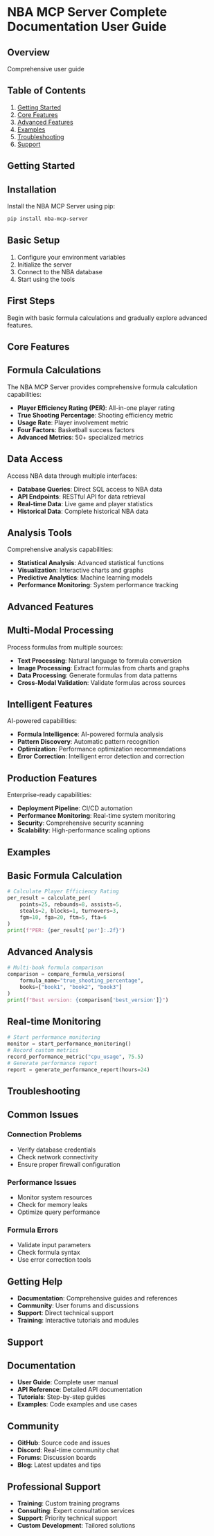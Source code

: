 # NBA MCP Server Complete Documentation User Guide

## Overview
Comprehensive user guide

## Table of Contents
1. [Getting Started](#getting-started)
2. [Core Features](#core-features)
3. [Advanced Features](#advanced-features)
4. [Examples](#examples)
5. [Troubleshooting](#troubleshooting)
6. [Support](#support)

## Getting Started
## Installation

Install the NBA MCP Server using pip:

```bash
pip install nba-mcp-server
```

## Basic Setup

1. Configure your environment variables
2. Initialize the server
3. Connect to the NBA database
4. Start using the tools

## First Steps

Begin with basic formula calculations and gradually explore advanced features.

## Core Features
## Formula Calculations

The NBA MCP Server provides comprehensive formula calculation capabilities:

- **Player Efficiency Rating (PER)**: All-in-one player rating
- **True Shooting Percentage**: Shooting efficiency metric
- **Usage Rate**: Player involvement metric
- **Four Factors**: Basketball success factors
- **Advanced Metrics**: 50+ specialized metrics

## Data Access

Access NBA data through multiple interfaces:

- **Database Queries**: Direct SQL access to NBA data
- **API Endpoints**: RESTful API for data retrieval
- **Real-time Data**: Live game and player statistics
- **Historical Data**: Complete historical NBA data

## Analysis Tools

Comprehensive analysis capabilities:

- **Statistical Analysis**: Advanced statistical functions
- **Visualization**: Interactive charts and graphs
- **Predictive Analytics**: Machine learning models
- **Performance Monitoring**: System performance tracking

## Advanced Features
## Multi-Modal Processing

Process formulas from multiple sources:

- **Text Processing**: Natural language to formula conversion
- **Image Processing**: Extract formulas from charts and graphs
- **Data Processing**: Generate formulas from data patterns
- **Cross-Modal Validation**: Validate formulas across sources

## Intelligent Features

AI-powered capabilities:

- **Formula Intelligence**: AI-powered formula analysis
- **Pattern Discovery**: Automatic pattern recognition
- **Optimization**: Performance optimization recommendations
- **Error Correction**: Intelligent error detection and correction

## Production Features

Enterprise-ready capabilities:

- **Deployment Pipeline**: CI/CD automation
- **Performance Monitoring**: Real-time system monitoring
- **Security**: Comprehensive security scanning
- **Scalability**: High-performance scaling options

## Examples
## Basic Formula Calculation

```python
# Calculate Player Efficiency Rating
per_result = calculate_per(
    points=25, rebounds=8, assists=5,
    steals=2, blocks=1, turnovers=3,
    fgm=10, fga=20, ftm=5, fta=6
)
print(f"PER: {per_result['per']:.2f}")
```

## Advanced Analysis

```python
# Multi-book formula comparison
comparison = compare_formula_versions(
    formula_name="true_shooting_percentage",
    books=["book1", "book2", "book3"]
)
print(f"Best version: {comparison['best_version']}")
```

## Real-time Monitoring

```python
# Start performance monitoring
monitor = start_performance_monitoring()
# Record custom metrics
record_performance_metric("cpu_usage", 75.5)
# Generate performance report
report = generate_performance_report(hours=24)
```

## Troubleshooting
## Common Issues

### Connection Problems
- Verify database credentials
- Check network connectivity
- Ensure proper firewall configuration

### Performance Issues
- Monitor system resources
- Check for memory leaks
- Optimize query performance

### Formula Errors
- Validate input parameters
- Check formula syntax
- Use error correction tools

## Getting Help

- **Documentation**: Comprehensive guides and references
- **Community**: User forums and discussions
- **Support**: Direct technical support
- **Training**: Interactive tutorials and modules

## Support
## Documentation

- **User Guide**: Complete user manual
- **API Reference**: Detailed API documentation
- **Tutorials**: Step-by-step guides
- **Examples**: Code examples and use cases

## Community

- **GitHub**: Source code and issues
- **Discord**: Real-time community chat
- **Forums**: Discussion boards
- **Blog**: Latest updates and tips

## Professional Support

- **Training**: Custom training programs
- **Consulting**: Expert consultation services
- **Support**: Priority technical support
- **Custom Development**: Tailored solutions
